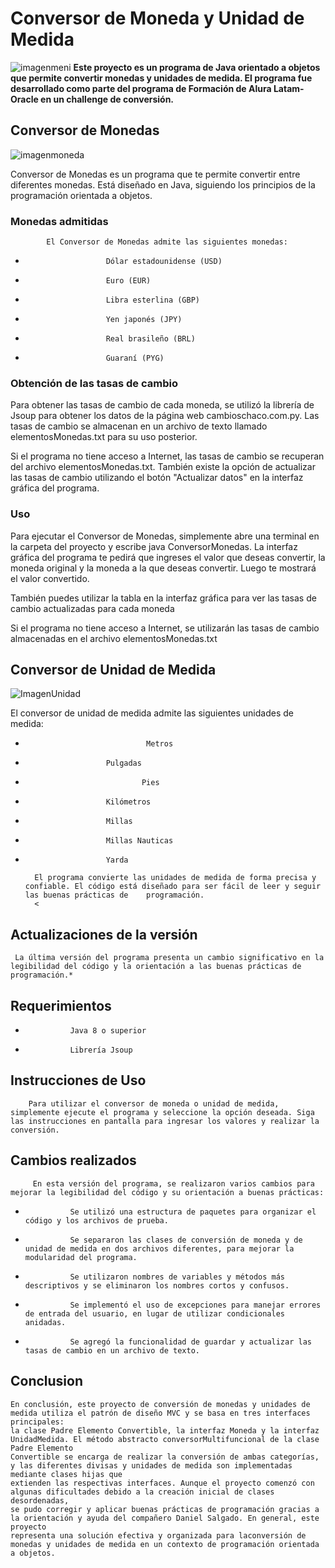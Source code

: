 # Conversor de Moneda y Unidad de Medida
![imagenmeni](https://user-images.githubusercontent.com/119633101/228260570-bdc820e0-7189-40b1-b899-b00ce8bab735.png)
**Este proyecto es un programa de Java orientado a objetos que permite convertir monedas y unidades de medida. El programa fue desarrollado como parte del programa de Formación de Alura Latam-Oracle en un challenge de conversión.**


## Conversor de Monedas
![imagenmoneda](https://user-images.githubusercontent.com/119633101/228261257-fbbb09dd-2a8a-4d4b-9285-2be4d191cfb6.png)

Conversor de Monedas es un programa que te permite convertir entre diferentes monedas. Está diseñado en Java, siguiendo los principios de la programación orientada a objetos.
### 	Monedas admitidas

			El Conversor de Monedas admite las siguientes monedas:
			
* 						Dólar estadounidense (USD)
* 						Euro (EUR)
* 						Libra esterlina (GBP)
* 						Yen japonés (JPY)
* 						Real brasileño (BRL)
* 						Guaraní (PYG)
			
### Obtención de las tasas de cambio

Para obtener las tasas de cambio de cada moneda, se utilizó la librería de Jsoup para obtener los datos de la página web cambioschaco.com.py. Las tasas de cambio se almacenan en un archivo de texto llamado elementosMonedas.txt para su uso posterior.

Si el programa no tiene acceso a Internet, las tasas de cambio se recuperan del archivo elementosMonedas.txt. También existe la opción de actualizar las tasas de cambio utilizando el botón "Actualizar datos" en la interfaz gráfica del programa.
### Uso

Para ejecutar el Conversor de Monedas, simplemente abre una terminal en la carpeta del proyecto y escribe java ConversorMonedas. La interfaz gráfica del programa te pedirá que ingreses el valor que deseas convertir, la moneda original y la moneda a la que deseas convertir. Luego te mostrará el valor convertido.

También puedes utilizar la tabla en la interfaz gráfica para ver las tasas de cambio actualizadas para cada moneda

Si el programa no tiene acceso a Internet, se utilizarán las tasas de cambio almacenadas en el archivo elementosMonedas.txt

## Conversor de Unidad de Medida
![ImagenUnidad](https://user-images.githubusercontent.com/119633101/228261345-9174541f-7bb0-4c54-a51a-a8e7efdc6474.png)

   El conversor de unidad de medida admite las siguientes unidades de medida:
					
*	                             Metros
*					    Pulgadas
*                               Pies
*					    Kilómetros
*					    Millas
*					    Millas Nauticas
*					    Yarda
					
		El programa convierte las unidades de medida de forma precisa y confiable. El código está diseñado para ser fácil de leer y seguir las buenas prácticas de    programación.
		<
		
## Actualizaciones de la versión
	 La última versión del programa presenta un cambio significativo en la legibilidad del código y la orientación a las buenas prácticas de programación.*
		
		
		
## 	Requerimientos
				
* 				Java 8 o superior
* 				Librería Jsoup
				
## 	Instrucciones de Uso
		Para utilizar el conversor de moneda o unidad de medida, simplemente ejecute el programa y seleccione la opción deseada. Siga las instrucciones en pantalla para ingresar los valores y realizar la conversión.
			
		
		
## 	Cambios realizados
		 En esta versión del programa, se realizaron varios cambios para mejorar la legibilidad del código y su orientación a buenas prácticas:
			
* 				Se utilizó una estructura de paquetes para organizar el código y los archivos de prueba.
* 				Se separaron las clases de conversión de moneda y de unidad de medida en dos archivos diferentes, para mejorar la modularidad del programa.
* 				Se utilizaron nombres de variables y métodos más descriptivos y se eliminaron los nombres cortos y confusos.
* 				Se implementó el uso de excepciones para manejar errores de entrada del usuario, en lugar de utilizar condicionales anidadas.
* 				Se agregó la funcionalidad de guardar y actualizar las tasas de cambio en un archivo de texto.
##  Conclusion

    En conclusión, este proyecto de conversión de monedas y unidades de medida utiliza el patrón de diseño MVC y se basa en tres interfaces principales: 
    la clase Padre Elemento Convertible, la interfaz Moneda y la interfaz UnidadMedida. El método abstracto conversorMultifuncional de la clase Padre Elemento 
    Convertible se encarga de realizar la conversión de ambas categorías, y las diferentes divisas y unidades de medida son implementadas mediante clases hijas que 
    extienden las respectivas interfaces. Aunque el proyecto comenzó con algunas dificultades debido a la creación inicial de clases desordenadas, 
    se pudo corregir y aplicar buenas prácticas de programación gracias a la orientación y ayuda del compañero Daniel Salgado. En general, este proyecto 
    representa una solución efectiva y organizada para laconversión de monedas y unidades de medida en un contexto de programación orientada a objetos.


